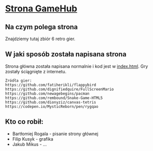 # [Strona GameHub](https://czajniczeg.github.io/gamehub.github.io/)

## **Na czym polega strona**
Znajdziemy tutaj zbiór 6 retro gier.

## **W jaki sposób została napisana strona**
Strona główna została napisana normalnie i kod jest w [index.html](https://github.com/czajniczeg/gamehub.github.io/blob/main/index.html).
Gry zostały ściągnięte z internetu.

```
Źródła gier:
https://github.com/fatiherikli/flappybird
https://github.com/dignifiedquire/FullScreenMario
https://github.com/newagebegins/pacman
https://github.com/rembound/Snake-Game-HTML5
https://github.com/dionyziz/canvas-tetris
https://codepen.io/MysticReborn/pen/rygqao
```

## **Kto co robił:**
- Bartłomiej Rogala - pisanie strony głównej
- Filip Kusyk - grafika
- Jakub Mikus - ...
